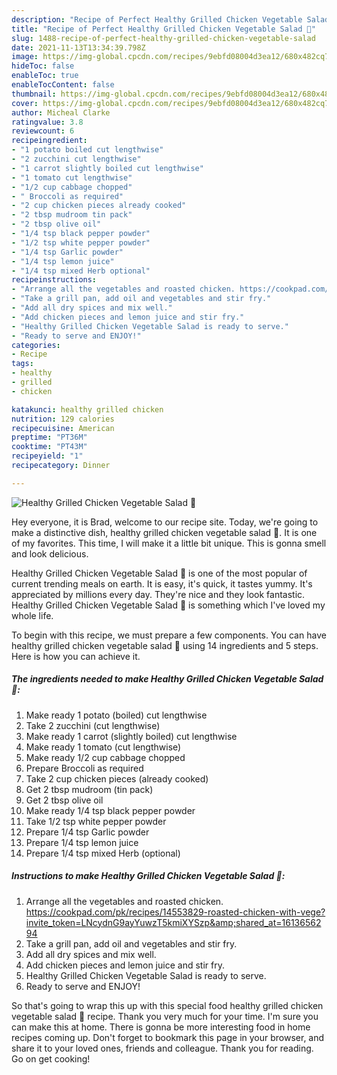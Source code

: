 ```yaml
---
description: "Recipe of Perfect Healthy Grilled Chicken Vegetable Salad 🥗"
title: "Recipe of Perfect Healthy Grilled Chicken Vegetable Salad 🥗"
slug: 1488-recipe-of-perfect-healthy-grilled-chicken-vegetable-salad
date: 2021-11-13T13:34:39.798Z
image: https://img-global.cpcdn.com/recipes/9ebfd08004d3ea12/680x482cq70/healthy-grilled-chicken-vegetable-salad-recipe-main-photo.jpg
hideToc: false
enableToc: true
enableTocContent: false
thumbnail: https://img-global.cpcdn.com/recipes/9ebfd08004d3ea12/680x482cq70/healthy-grilled-chicken-vegetable-salad-recipe-main-photo.jpg
cover: https://img-global.cpcdn.com/recipes/9ebfd08004d3ea12/680x482cq70/healthy-grilled-chicken-vegetable-salad-recipe-main-photo.jpg
author: Micheal Clarke
ratingvalue: 3.8
reviewcount: 6
recipeingredient:
- "1 potato boiled cut lengthwise"
- "2 zucchini cut lengthwise"
- "1 carrot slightly boiled cut lengthwise"
- "1 tomato cut lengthwise"
- "1/2 cup cabbage chopped"
- " Broccoli as required"
- "2 cup chicken pieces already cooked"
- "2 tbsp mudroom tin pack"
- "2 tbsp olive oil"
- "1/4 tsp black pepper powder"
- "1/2 tsp white pepper powder"
- "1/4 tsp Garlic powder"
- "1/4 tsp lemon juice"
- "1/4 tsp mixed Herb optional"
recipeinstructions:
- "Arrange all the vegetables and roasted chicken. https://cookpad.com/pk/recipes/14553829-roasted-chicken-with-vege?invite_token=LNcydnG9ayYuwzT5kmiXYSzp&amp;shared_at=1613656294"
- "Take a grill pan, add oil and vegetables and stir fry."
- "Add all dry spices and mix well."
- "Add chicken pieces and lemon juice and stir fry."
- "Healthy Grilled Chicken Vegetable Salad is ready to serve."
- "Ready to serve and ENJOY!"
categories:
- Recipe
tags:
- healthy
- grilled
- chicken

katakunci: healthy grilled chicken 
nutrition: 129 calories
recipecuisine: American
preptime: "PT36M"
cooktime: "PT43M"
recipeyield: "1"
recipecategory: Dinner

---
```



![Healthy Grilled Chicken Vegetable Salad 🥗](https://img-global.cpcdn.com/recipes/9ebfd08004d3ea12/680x482cq70/healthy-grilled-chicken-vegetable-salad-recipe-main-photo.jpg)

Hey everyone, it is Brad, welcome to our recipe site. Today, we're going to make a distinctive dish, healthy grilled chicken vegetable salad 🥗. It is one of my favorites. This time, I will make it a little bit unique. This is gonna smell and look delicious.

Healthy Grilled Chicken Vegetable Salad 🥗 is one of the most popular of current trending meals on earth. It is easy, it's quick, it tastes yummy. It's appreciated by millions every day. They're nice and they look fantastic. Healthy Grilled Chicken Vegetable Salad 🥗 is something which I've loved my whole life.




To begin with this recipe, we must prepare a few components. You can have healthy grilled chicken vegetable salad 🥗 using 14 ingredients and 5 steps. Here is how you can achieve it.

<!--inarticleads1-->

##### The ingredients needed to make Healthy Grilled Chicken Vegetable Salad 🥗:

1. Make ready 1 potato (boiled) cut lengthwise
1. Take 2 zucchini (cut lengthwise)
1. Make ready 1 carrot (slightly boiled) cut lengthwise
1. Make ready 1 tomato (cut lengthwise)
1. Make ready 1/2 cup cabbage chopped
1. Prepare  Broccoli as required
1. Take 2 cup chicken pieces (already cooked)
1. Get 2 tbsp mudroom (tin pack)
1. Get 2 tbsp olive oil
1. Make ready 1/4 tsp black pepper powder
1. Take 1/2 tsp white pepper powder
1. Prepare 1/4 tsp Garlic powder
1. Prepare 1/4 tsp lemon juice
1. Prepare 1/4 tsp mixed Herb (optional)




<!--inarticleads2-->

##### Instructions to make Healthy Grilled Chicken Vegetable Salad 🥗:

1. Arrange all the vegetables and roasted chicken. https://cookpad.com/pk/recipes/14553829-roasted-chicken-with-vege?invite_token=LNcydnG9ayYuwzT5kmiXYSzp&amp;shared_at=1613656294
1. Take a grill pan, add oil and vegetables and stir fry.
1. Add all dry spices and mix well.
1. Add chicken pieces and lemon juice and stir fry.
1. Healthy Grilled Chicken Vegetable Salad is ready to serve.
1. Ready to serve and ENJOY!



So that's going to wrap this up with this special food healthy grilled chicken vegetable salad 🥗 recipe. Thank you very much for your time. I'm sure you can make this at home. There is gonna be more interesting food in home recipes coming up. Don't forget to bookmark this page in your browser, and share it to your loved ones, friends and colleague. Thank you for reading. Go on get cooking!
